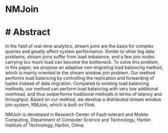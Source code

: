 # NMJoin
# # Abstract
In the field of real-time analytics, stream joins are the basis for complex queries and greatly affect system performance. 
Similar to other big data problems, stream joins suffer from load imbalance, and a few join nodes carrying too much load can become the bottleneck.
To solve this problem, in this paper, we propose an adaptive non-migrating load balancing method, which is mainly oriented to the stream window join problem. 
Our method performs load balancing by controlling the replication and forwarding of tuples instead of data migration.
Compared to existing load balancing methods, our method can perform load balancing with very low additional overhead,  and thus outperforms traditional methods in terms of latency and throughput. 
Based on our method, we develop a distributed stream window join system, NMJoin, which is built on Flink. 


NMJoin is developed in Research Center of Fault-tolerant and Mobile Computing, Department of Computer Science and Technology, Harbin Institute of Technology, Harbin, China.
